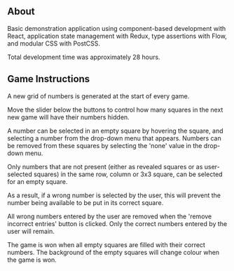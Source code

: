 
About
-----

Basic demonstration application using component-based development with React, application state management with Redux, type assertions with Flow, and modular CSS with PostCSS.

Total development time was approximately 28 hours.


Game Instructions
-----------------

A new grid of numbers is generated at the start of every game.

Move the slider below the buttons to control how many squares in the next new game will have their numbers hidden.

A number can be selected in an empty square by hovering the square, and selecting a number from the drop-down menu that appears. Numbers can be removed from these squares by selecting the 'none' value in the drop-down menu.

Only numbers that are not present (either as revealed squares or as user-selected squares) in the same row, column or 3x3 square, can be selected for an empty square.

As a result, if a wrong number is selected by the user, this will prevent the number being available to be put in its correct square.

All wrong numbers entered by the user are removed when the 'remove incorrect entries' button is clicked. Only the correct numbers entered by the user will remain.

The game is won when all empty squares are filled with their correct numbers. The background of the empty squares will change colour when the game is won.